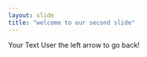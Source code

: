 ```yaml
---
layout: slide
title: "welcome to our second slide"
---
```


Your Text
User the left arrow to go back!
